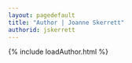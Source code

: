 ```yaml
---
layout: pagedefault
title: "Author | Joanne Skerrett"
authorid: jskerrett
---
```

{% include loadAuthor.html %}